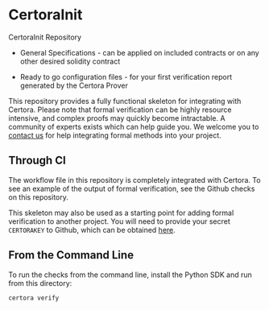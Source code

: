 # CertoraInit

CertoraInit Repository

* General Specifications - can be applied on included contracts or on any other desired solidity contract

* Ready to go configuration files - for your first verification report generated by the Certora Prover

This repository provides a fully functional skeleton for integrating with Certora.
Please note that formal verification can be highly resource intensive, and complex proofs may quickly become intractable.
A community of experts exists which can help guide you.
We welcome you to [contact us](XXX) for help integrating formal methods into your project.

## Through CI

The workflow file in this repository is completely integrated with Certora.
To see an example of the output of formal verification, see the Github checks on this repository.

This skeleton may also be used as a starting point for adding formal verification to another project.
You will need to provide your secret `CERTORAKEY` to Github, which can be obtained [here](XXX).

## From the Command Line

To run the checks from the command line, install the Python SDK and run from this directory:

```bash
certora verify
```
